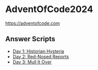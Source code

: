 # AdventOfCode2024
https://adventofcode.com

## Answer Scripts
- [Day 1: Historian Hysteria](src/main/day_1.py)
- [Day 2: Red-Nosed Reports](src/main/day_2.py)
- [Day 3: Mull It Over](src/main/day_3.py)